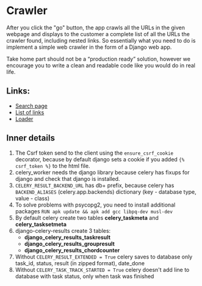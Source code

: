 # Crawler

After you click the "go" button, the app crawls all the URLs in the given webpage and displays to the customer 
a complete list of all the URLs the crawler found, including nested links. So essentially what you need to do is 
implement a simple web crawler in the form of a Django web app.

Take home part should not be a “production ready” solution, however we encourage you to write a clean and readable 
code like you would do in real life.

## Links:
- [Search page](https://codepen.io/thebabydino/pen/PBXRRm)
- [List of links](https://codepen.io/equinusocio/pen/OqpBKJ)
- [Loader](https://codepen.io/kumarsidharth/pen/VBBbJW)

## Inner details
1. The Csrf token send to the client using the `ensure_csrf_cookie` decorator, because by default
django sets a cookie if you added `{% csrf_token %}` to the html file.
2. celery_worker needs the django library because celery has fixups for django and check that django is installed.
3. `CELERY_RESULT_BACKEND_URL` has db+ prefix, because celery has `BACKEND_ALIASES` (celery.app.backends) dictionary (key - database type, value - class)
4. To solve problems with psycopg2, you need to install additional packages `RUN apk update && apk add gcc libpq-dev musl-dev`
5. By default celery create two tables **celery_taskmeta** and **celery_tasksetmeta**
6. django-celery-results create 3 tables:
   - **django_celery_results_taskresult**
   - **django_celery_results_groupresult**
   - **django_celery_results_chordcounter**
7. Without `CELERY_RESULT_EXTENDED = True` celery saves to database only task_id, status, result (in zipped format), date_done
8. Without `CELERY_TASK_TRACK_STARTED = True` celery doesn't add line to database with task status, only when task was finished
